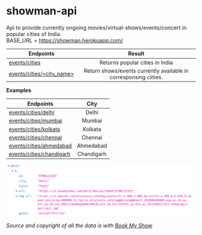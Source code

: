 # showman-api

Api to provide currently ongoing movies/virtual-shows/events/concert in popular cities of India.<br>
BASE_URL = https://showman.herokuapp.com/

| Endpoints       | Result           |
| -------------   |:-------------:|
| <a href="https://showman.herokuapp.com/events/cities">events/cities </a>      | Returns popular cities in India|
| <a href="https://showman.herokuapp.com/events/cities/delhi">events/cities/<city_name> </a>       | Return shows/events currently available in corresponsing ciities. |
  
 <b>Examples</b> 
 
| Endpoints       | City           |
| -------------   |:-------------:|
| <a href="https://showman.herokuapp.com/events/cities/delhi">events/cities/delhi </a>      | Delhi|
| <a href="https://showman.herokuapp.com/events/cities/mumbai">events/cities/mumbai </a>       | Mumbai |
| <a href="https://showman.herokuapp.com/events/cities/kolkata">events/cities/kolkata </a>      | Kolkata|
| <a href="https://showman.herokuapp.com/events/cities/chennai">events/cities/chennai </a>      | Chennai|
| <a href="https://showman.herokuapp.com/events/cities/ahmedabad">events/cities/ahmedabad </a>      | Ahmedabad|
| <a href="https://showman.herokuapp.com/events/cities/chandigarh">events/cities/chandigarh </a>      | Chandigarh|

<img width="500" alt="portfolio_view" src="https://github.com/ashish1sasmal/showman-api/blob/main/demo.png">


<i style="font-size:4;">Source and copyright of all the data is with <a href="https://in.bookmyshow.com/">Book My Show</a></i>
